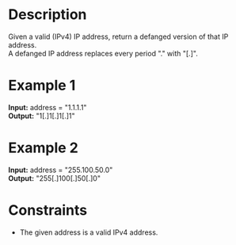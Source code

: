 # Description
Given a valid (IPv4) IP address, return a defanged version of that IP address.
<br>
A defanged IP address replaces every period "." with "[.]".

# Example 1
<b>Input:</b> address = "1.1.1.1"
<br>
<b>Output:</b> "1[.]1[.]1[.]1"

# Example 2
<b>Input:</b> address = "255.100.50.0"
<br>
<b>Output:</b> "255[.]100[.]50[.]0"

# Constraints
- The given address is a valid IPv4 address.